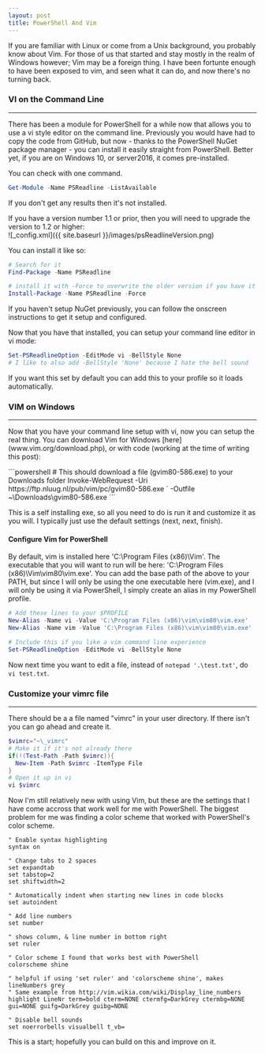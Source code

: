 ```yaml
---
layout: post
title: PowerShell And Vim
---
```

<p>
  If you are familiar with Linux or come from a Unix background,
  you probably know about Vim.
  For those of us that started and stay mostly in the realm of Windows however;
  Vim may be a foreign thing.
  I have been fortunte enough to have been exposed to vim, and seen what it can do,
  and now there's no turning back.
</p> 

### VI on the Command Line
----

<p>
  There has been a module for PowerShell for a while now that allows you to use
  a vi style editor on the command line.  Previously you would have had to
  copy the code from GitHub, but now - thanks to the PowerShell NuGet package manager -
  you can install it easily straight from PowerShell.
  Better yet, if you are on Windows 10, or server2016, it comes pre-installed.
</p>
<p>
  You can check with one command.
</p>

```powershell
Get-Module -Name PSReadline -ListAvailable
```
<p>
  If you don't get any results then it's not installed.
</p>
If you have a version number 1.1 or prior, 
then you will need to upgrade the version to 1.2 or higher:
<br>
![_config.xml]({{ site.baseurl }}/images/psReadlineVersion.png)
<br>
<p>
  You can install it like so:
</p>

```powershell
# Search for it
Find-Package -Name PSReadline

# install it with -Force to overwrite the older version if you have it
Install-Package -Name PSReadline -Force
```

<p>
  If you haven't setup NuGet previously, you can follow the onscreen instructions
  to get it setup and configured.
</p>
<p>
  Now that you have that installed, you can setup your command line editor in vi mode:
</p>

```powershell
Set-PSReadlineOption -EditMode vi -BellStyle None
# I like to also add -BellStyle 'None' because I hate the bell sound
```

<p>
  If you want this set by default you can add this to your profile 
  so it loads automatically.
</p>

### VIM on Windows
----

<p>
  Now that you have your command line setup with vi, now you can setup the real thing.
  You can download Vim for Windows [here](www.vim.org/download.php), or
  with code (working at the time of writing this post):
</p>
```powershell
# This should download a file (gvim80-586.exe) to your Downloads folder
Invoke-WebRequest -Uri https://ftp.nluug.nl/pub/vim/pc/gvim80-586.exe `
  -Outfile ~\Downloads\gvim80-586.exe
```

<p>
  This is a self installing exe, so all you need to do is run it and customize
  it as you will.
  I typically just use the default settings (next, next, finish).
</p>

#### Configure Vim for PowerShell
<p>
  By default, vim is installed here 'C:\Program Files (x86)\Vim'.
  The executable that you will want to run will be here: 
  'C:\Program Files (x86)\Vim\vim80\vim.exe'.
  You can add the base path of the above to your PATH, but since I will only be using 
  the one executable here (vim.exe), and I will only be using it via PowerShell,
  I simply create an alias in my PowerShell profile.
</p>

```powershell
# Add these lines to your $PROFILE
New-Alias -Name vi -Value 'C:\Program Files (x86)\vim\vim80\vim.exe'
New-Alias -Name vim -Value 'C:\Program Files (x86)\vim\vim80\vim.exe'

# Include this if you like a vim command line experience
Set-PSReadlineOption -EditMode vi -BellStyle None
```

Now next time you want to edit a file, instead of `notepad '.\test.txt'`, 
do `vi test.txt`.

### Customize your vimrc file
-----
<p>
  There should be a a file named "vimrc" in your user directory.  
  If there isn't you can go ahead and create it.
</p>

```powershell
$vimrc="~\_vimrc"
# Make it if it's not already there
if(!(Test-Path -Path $vimrc)){
  New-Item -Path $vimrc -ItemType File
} 
# Open it up in vi
vi $vimrc
```

<p>
  Now I'm still relatively new with using Vim, but these are the settings
  that I have come accross that work well for me with PowerShell.
  The biggest problem for me was finding a color scheme that worked with 
  PowerShell's color scheme.
</p>


```vim
" Enable syntax highlighting
syntax on

" Change tabs to 2 spaces
set expandtab 
set tabstop=2
set shiftwidth=2

" Automatically indent when starting new lines in code blocks
set autoindent

" Add line numbers
set number

" shows column, & line number in bottom right 
set ruler

" Color scheme I found that works best with PowerShell
colorscheme shine

" helpful if using 'set ruler' and 'colorscheme shine', makes lineNumbers grey
" Same example from http://vim.wikia.com/wiki/Display_line_numbers
highlight LineNr term=bold cterm=NONE ctermfg=DarkGrey ctermbg=NONE gui=NONE guifg=DarkGrey guibg=NONE

" Disable bell sounds 
set noerrorbells visualbell t_vb=
```

<p>
  This is a start; hopefully you can build on this and improve on it.
</p>

